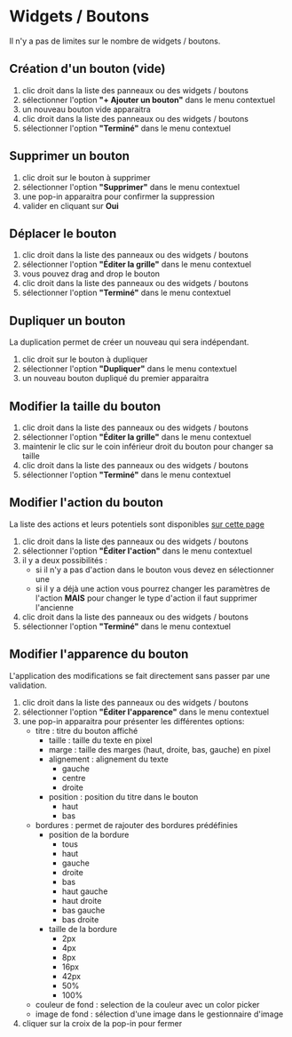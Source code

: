 # Widgets / Boutons

Il n'y a pas de limites sur le nombre de widgets / boutons.  

## Création d'un bouton (vide)
1. clic droit dans la liste des panneaux ou des widgets / boutons
2. sélectionner l'option **"+ Ajouter un bouton"** dans le menu contextuel
3. un nouveau bouton vide apparaitra
4. clic droit dans la liste des panneaux ou des widgets / boutons
5. sélectionner l'option **"Terminé"** dans le menu contextuel

## Supprimer un bouton
1. clic droit sur le bouton à supprimer
2. sélectionner l'option **"Supprimer"** dans le menu contextuel
3. une pop-in apparaitra pour confirmer la suppression
4. valider en cliquant sur **Oui**

## Déplacer le bouton
1. clic droit dans la liste des panneaux ou des widgets / boutons
2. sélectionner l'option **"Éditer la grille"** dans le menu contextuel
3. vous pouvez drag and drop le bouton
4. clic droit dans la liste des panneaux ou des widgets / boutons
5. sélectionner l'option **"Terminé"** dans le menu contextuel

## Dupliquer un bouton
La duplication permet de créer un nouveau qui sera indépendant.
1. clic droit sur le bouton à dupliquer
2. sélectionner l'option **"Dupliquer"** dans le menu contextuel
3. un nouveau bouton dupliqué du premier apparaitra

## Modifier la taille du bouton
1. clic droit dans la liste des panneaux ou des widgets / boutons
2. sélectionner l'option **"Éditer la grille"** dans le menu contextuel
3. maintenir le clic sur le coin inférieur droit du bouton pour changer sa taille
4. clic droit dans la liste des panneaux ou des widgets / boutons
5. sélectionner l'option **"Terminé"** dans le menu contextuel

## Modifier l'action du bouton
La liste des actions et leurs potentiels sont disponibles [sur cette page](/fr/docs/actions)
1. clic droit dans la liste des panneaux ou des widgets / boutons
2. sélectionner l'option **"Éditer l'action"** dans le menu contextuel
3. il y a deux possibilités :
   - si il n'y a pas d'action dans le bouton vous devez en sélectionner une
   - si il y a déjà une action vous pourrez changer les paramètres de l'action **MAIS** pour changer le type d'action il faut supprimer l'ancienne
4. clic droit dans la liste des panneaux ou des widgets / boutons
5. sélectionner l'option **"Terminé"** dans le menu contextuel

## Modifier l'apparence du bouton
L'application des modifications se fait directement sans passer par une validation.  
1. clic droit dans la liste des panneaux ou des widgets / boutons
2. sélectionner l'option **"Éditer l'apparence"** dans le menu contextuel
3. une pop-in apparaitra pour présenter les différentes options:
   - titre : titre du bouton affiché
     - taille : taille du texte en pixel
     - marge : taille des marges (haut, droite, bas, gauche) en pixel
     - alignement : alignement du texte
       - gauche
       - centre
       - droite
     - position : position du titre dans le bouton
       - haut
       - bas
   - bordures : permet de rajouter des bordures prédéfinies
     - position de la bordure
       - tous
       - haut
       - gauche
       - droite
       - bas
       - haut gauche
       - haut droite
       - bas gauche
       - bas droite
     - taille de la bordure
       - 2px
       - 4px
       - 8px
       - 16px
       - 42px
       - 50%
       - 100%
   - couleur de fond : selection de la couleur avec un color picker
   - image de fond : sélection d'une image dans le gestionnaire d'image
4. cliquer sur la croix de la pop-in pour fermer